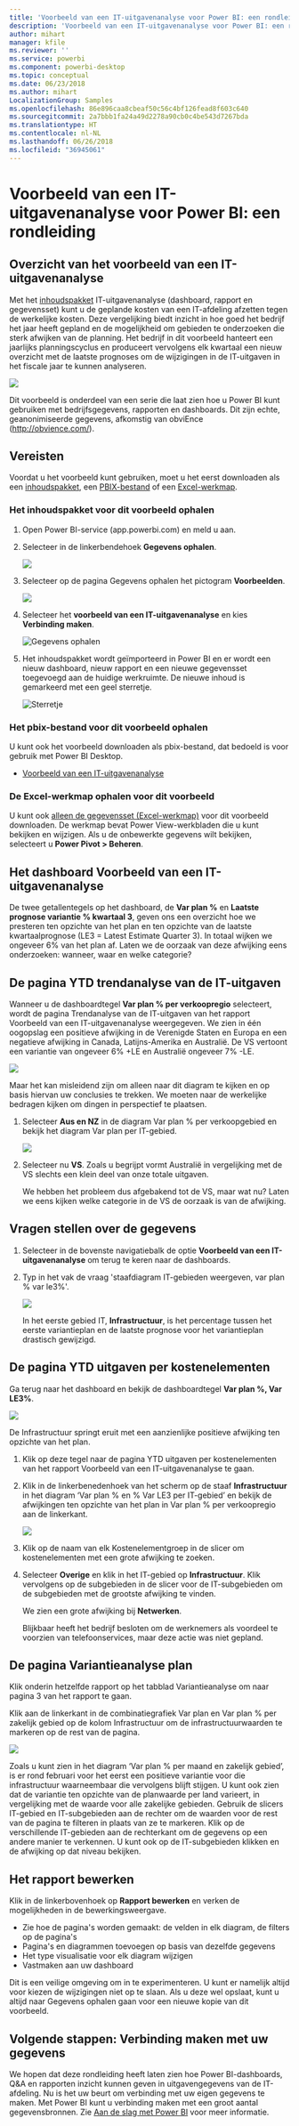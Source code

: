```yaml
---
title: 'Voorbeeld van een IT-uitgavenanalyse voor Power BI: een rondleiding'
description: 'Voorbeeld van een IT-uitgavenanalyse voor Power BI: een rondleiding'
author: mihart
manager: kfile
ms.reviewer: ''
ms.service: powerbi
ms.component: powerbi-desktop
ms.topic: conceptual
ms.date: 06/23/2018
ms.author: mihart
LocalizationGroup: Samples
ms.openlocfilehash: 86e896caa8cbeaf50c56c4bf126fead8f603c640
ms.sourcegitcommit: 2a7bbb1fa24a49d2278a90cb0c4be543d7267bda
ms.translationtype: HT
ms.contentlocale: nl-NL
ms.lasthandoff: 06/26/2018
ms.locfileid: "36945061"
---
```

# <a name="it-spend-analysis-sample-for-power-bi-take-a-tour"></a>Voorbeeld van een IT-uitgavenanalyse voor Power BI: een rondleiding

## <a name="overview-of-the-it-spend-analysis-sample"></a>Overzicht van het voorbeeld van een IT-uitgavenanalyse
Met het [inhoudspakket](service-organizational-content-pack-introduction.md) IT-uitgavenanalyse (dashboard, rapport en gegevensset) kunt u de geplande kosten van een IT-afdeling afzetten tegen de werkelijke kosten. Deze vergelijking biedt inzicht in hoe goed het bedrijf het jaar heeft gepland en de mogelijkheid om gebieden te onderzoeken die sterk afwijken van de planning. Het bedrijf in dit voorbeeld hanteert een jaarlijks planningscyclus en produceert vervolgens elk kwartaal een nieuw overzicht met de laatste prognoses om de wijzigingen in de IT-uitgaven in het fiscale jaar te kunnen analyseren.

![](media/sample-it-spend/it1.png)

Dit voorbeeld is onderdeel van een serie die laat zien hoe u Power BI kunt gebruiken met bedrijfsgegevens, rapporten en dashboards. Dit zijn echte, geanonimiseerde gegevens, afkomstig van obviEnce (<http://obvience.com/>).

## <a name="prerequisites"></a>Vereisten

 Voordat u het voorbeeld kunt gebruiken, moet u het eerst downloaden als een [inhoudspakket](https://docs.microsoft.com/power-bi/sample-it-spend#get-the-content-pack-for-this-sample), een [PBIX-bestand](http://download.microsoft.com/download/E/9/8/E98CEB6D-CEBB-41CF-BA2B-1A1D61B27D87/IT%20Spend%20Analysis%20Sample%20PBIX.pbix) of een [Excel-werkmap](http://go.microsoft.com/fwlink/?LinkId=529783).

### <a name="get-the-content-pack-for-this-sample"></a>Het inhoudspakket voor dit voorbeeld ophalen

1. Open Power BI-service (app.powerbi.com) en meld u aan.
2. Selecteer in de linkerbendehoek **Gegevens ophalen**.
   
    ![](media/sample-datasets/power-bi-get-data.png)
3. Selecteer op de pagina Gegevens ophalen het pictogram **Voorbeelden**.
   
   ![](media/sample-datasets/power-bi-samples-icon.png)
4. Selecteer het **voorbeeld van een IT-uitgavenanalyse** en kies **Verbinding maken**.  
  
   ![Gegevens ophalen](media/sample-it-spend/it-connect.png)
   
5. Het inhoudspakket wordt geïmporteerd in Power BI en er wordt een nieuw dashboard, nieuw rapport en een nieuwe gegevensset toegevoegd aan de huidige werkruimte. De nieuwe inhoud is gemarkeerd met een geel sterretje. 
   
   ![Sterretje](media/sample-it-spend/it-asterisk.png)
  
### <a name="get-the-pbix-file-for-this-sample"></a>Het pbix-bestand voor dit voorbeeld ophalen

U kunt ook het voorbeeld downloaden als pbix-bestand, dat bedoeld is voor gebruik met Power BI Desktop. 

 * [Voorbeeld van een IT-uitgavenanalyse](http://download.microsoft.com/download/E/9/8/E98CEB6D-CEBB-41CF-BA2B-1A1D61B27D87/IT%20Spend%20Analysis%20Sample%20PBIX.pbix)

### <a name="get-the-excel-workbook-for-this-sample"></a>De Excel-werkmap ophalen voor dit voorbeeld
U kunt ook [alleen de gegevensset (Excel-werkmap)](http://go.microsoft.com/fwlink/?LinkId=529783) voor dit voorbeeld downloaden. De werkmap bevat Power View-werkbladen die u kunt bekijken en wijzigen. Als u de onbewerkte gegevens wilt bekijken, selecteert u **Power Pivot > Beheren**.


## <a name="the-it-spend-analysis-sample-dashboard"></a>Het dashboard Voorbeeld van een IT-uitgavenanalyse
De twee getallentegels op het dashboard, de **Var plan %**  en **Laatste prognose variantie % kwartaal 3**, geven ons een overzicht hoe we presteren ten opzichte van het plan en ten opzichte van de laatste kwartaalprognose (LE3 = Latest Estimate Quarter 3). In totaal wijken we ongeveer 6% van het plan af. Laten we de oorzaak van deze afwijking eens onderzoeken: wanneer, waar en welke categorie?

## <a name="ytd-it-spend-trend-analysis-page"></a>De pagina YTD trendanalyse van de IT-uitgaven
Wanneer u de dashboardtegel **Var plan % per verkoopregio** selecteert, wordt de pagina Trendanalyse van de IT-uitgaven van het rapport Voorbeeld van een IT-uitgavenanalyse weergegeven. We zien in één oogopslag een positieve afwijking in de Verenigde Staten en Europa en een negatieve afwijking in Canada, Latijns-Amerika en Australië. De VS vertoont een variantie van ongeveer 6% +LE en Australië ongeveer 7% -LE.

![](media/sample-it-spend/it2.png)

Maar het kan misleidend zijn om alleen naar dit diagram te kijken en op basis hiervan uw conclusies te trekken. We moeten naar de werkelijke bedragen kijken om dingen in perspectief te plaatsen.

1. Selecteer **Aus en NZ** in de diagram Var plan % per verkoopgebied en bekijk het diagram Var plan per IT-gebied.

   ![](media/sample-it-spend/it3.png)
2. Selecteer nu **VS**. Zoals u begrijpt vormt Australië in vergelijking met de VS slechts een klein deel van onze totale uitgaven.

    We hebben het probleem dus afgebakend tot de VS, maar wat nu? Laten we eens kijken welke categorie in de VS de oorzaak is van de afwijking.

## <a name="ask-questions-of-the-data"></a>Vragen stellen over de gegevens
1. Selecteer in de bovenste navigatiebalk de optie **Voorbeeld van een IT-uitgavenanalyse** om terug te keren naar de dashboards.
2. Typ in het vak de vraag 'staafdiagram IT-gebieden weergeven, var plan % var le3%'.

   ![](media/sample-it-spend/it4.png)

   In het eerste gebied IT, **Infrastructuur**, is het percentage tussen het eerste variantieplan en de laatste prognose voor het variantieplan drastisch gewijzigd.

## <a name="ytd-spend-by-cost-elements-page"></a>De pagina YTD uitgaven per kostenelementen
Ga terug naar het dashboard en bekijk de dashboardtegel **Var plan %, Var LE3%**.

![](media/sample-it-spend/it5.png)

De Infrastructuur springt eruit met een aanzienlijke positieve afwijking ten opzichte van het plan.

1. Klik op deze tegel naar de pagina YTD uitgaven per kostenelementen van het rapport Voorbeeld van een IT-uitgavenanalyse te gaan.
2. Klik in de linkerbenedenhoek van het scherm op de staaf **Infrastructuur** in het diagram ‘Var plan % en % Var LE3 per IT-gebied’ en bekijk de afwijkingen ten opzichte van het plan in Var plan % per verkoopregio aan de linkerkant.

    ![](media/sample-it-spend/it6.png)
3. Klik op de naam van elk Kostenelementgroep in de slicer om kostenelementen met een grote afwijking te zoeken.
4. Selecteer **Overige** en klik in het IT-gebied op **Infrastructuur**. Klik vervolgens op de subgebieden in de slicer voor de IT-subgebieden om de subgebieden met de grootste afwijking te vinden.  

   We zien een grote afwijking bij **Netwerken**.

   Blijkbaar heeft het bedrijf besloten om de werknemers als voordeel te voorzien van telefoonservices, maar deze actie was niet gepland.

## <a name="plan-variance-analysis-page"></a>De pagina Variantieanalyse plan
Klik onderin hetzelfde rapport op het tabblad Variantieanalyse om naar pagina 3 van het rapport te gaan.

Klik aan de linkerkant in de combinatiegrafiek Var plan en Var plan % per zakelijk gebied op de kolom Infrastructuur om de infrastructuurwaarden te markeren op de rest van de pagina.

![](media/sample-it-spend/it7.png)

Zoals u kunt zien in het diagram ‘Var plan % per maand en zakelijk gebied’, is er rond februari voor het eerst een positieve variantie voor die infrastructuur waarneembaar die vervolgens blijft stijgen. U kunt ook zien dat de variantie ten opzichte van de planwaarde per land varieert, in vergelijking met de waarde voor alle zakelijke gebieden. Gebruik de slicers IT-gebied en IT-subgebieden aan de rechter om de waarden voor de rest van de pagina te filteren in plaats van ze te markeren. Klik op de verschillende IT-gebieden aan de rechterkant om de gegevens op een andere manier te verkennen. U kunt ook op de IT-subgebieden klikken en de afwijking op dat niveau bekijken.

## <a name="edit-the-report"></a>Het rapport bewerken
Klik in de linkerbovenhoek op **Rapport bewerken** en verken de mogelijkheden in de bewerkingsweergave.

* Zie hoe de pagina's worden gemaakt: de velden in elk diagram, de filters op de pagina's
* Pagina's en diagrammen toevoegen op basis van dezelfde gegevens
* Het type visualisatie voor elk diagram wijzigen
* Vastmaken aan uw dashboard

Dit is een veilige omgeving om in te experimenteren. U kunt er namelijk altijd voor kiezen de wijzigingen niet op te slaan. Als u deze wel opslaat, kunt u altijd naar Gegevens ophalen gaan voor een nieuwe kopie van dit voorbeeld.

## <a name="next-steps-connect-to-your-data"></a>Volgende stappen: Verbinding maken met uw gegevens
We hopen dat deze rondleiding heeft laten zien hoe Power BI-dashboards, Q&A en rapporten inzicht kunnen geven in uitgavengegevens van de IT-afdeling. Nu is het uw beurt om verbinding met uw eigen gegevens te maken. Met Power BI kunt u verbinding maken met een groot aantal gegevensbronnen. Zie [Aan de slag met Power BI](service-get-started.md) voor meer informatie.
